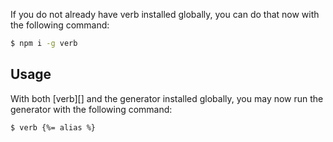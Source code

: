 If you do not already have verb installed globally, you can do that now with the following command:

```sh
$ npm i -g verb
```

## Usage

With both [verb][] and the generator installed globally, you may now run the generator with the following command: 

```sh
$ verb {%= alias %}
```
